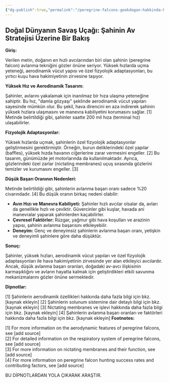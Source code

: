 ```yaml
---
{"dg-publish":true,"permalink":"/peregrine-falcons-goekdogan-hakkinda-hersey/peregrine-falcons-psikoloji-ve-oezellikleri/00-dogal-duenyanin-savas-ucagi-sahinin-av-stratejisi-uezerine-bir-bakis/"}
---
```


## Doğal Dünyanın Savaş Uçağı: Şahinin Av Stratejisi Üzerine Bir Bakış

**Giriş:**

Verilen metin, doğanın en hızlı avcılarından biri olan şahinin (peregrine falcon) avlanma tekniğini gözler önüne seriyor.  Yüksek hızlarda uçma yeteneği, aerodinamik vücut yapısı ve özel fizyolojik adaptasyonları, bu yırtıcı kuşu hava hakimiyetinin zirvesine taşıyor. 

**Yüksek Hız ve Aerodinamik Tasarım:**

Şahinler, avlarını yakalamak için inanılmaz bir hıza ulaşma yeteneğine sahiptir. Bu hız, "damla gözyaşı" şeklinde aerodinamik vücut yapıları sayesinde mümkün olur. Bu şekil, hava direncini en aza indirerek şahinin yüksek hızlara ulaşmasını ve manevra kabiliyetini korumasını sağlar. [1] Metinde belirtildiği gibi, şahinler saatte 200 mil hıza (terminal hız) ulaşabilirler.

**Fizyolojik Adaptasyonlar:**

Yüksek hızlarda uçmak, şahinlerin özel fizyolojik adaptasyonlar geliştirmesini gerektirmiştir. Örneğin, burun deliklerindeki özel yapılar (baffles), yüksek hızda havanın ciğerlerine zarar vermesini engeller. [2] Bu tasarım, günümüzde jet motorlarında da kullanılmaktadır. Ayrıca, gözlerindeki özel zarlar (nictating membranes) uçuş sırasında gözlerini temizler ve kurumasını engeller. [3]

**Düşük Başarı Oranının Nedenleri:**

Metinde belirtildiği gibi, şahinlerin avlanma başarı oranı sadece %20 civarındadır. [4] Bu düşük oranın birkaç nedeni olabilir:

* **Avın Hızı ve Manevra Kabiliyeti:** Şahinler hızlı avcılar olsalar da, avları da genellikle hızlı ve çeviktir. Güvercinler gibi kuşlar, havada ani manevralar yaparak şahinlerden kaçabilirler.
* **Çevresel Faktörler:** Rüzgar, yağmur gibi hava koşulları ve arazinin yapısı, şahinin avlanma başarısını etkileyebilir.
* **Deneyim:** Genç ve deneyimsiz şahinlerin avlanma başarı oranı, yetişkin ve deneyimli şahinlere göre daha düşüktür.

**Sonuç:**

Şahinler, yüksek hızları, aerodinamik vücut yapıları ve özel fizyolojik adaptasyonları ile hava hakimiyetinin zirvesinde yer alan etkileyici avcılardır. Ancak, düşük avlanma başarı oranları, doğadaki av-avcı ilişkisinin karmaşıklığını ve avların hayatta kalmak için geliştirdikleri etkili savunma mekanizmalarını gözler önüne sermektedir.

**Dipnotlar:**

[1] Şahinlerin aerodinamik özellikleri hakkında daha fazla bilgi için bkz. [kaynak ekleyin]
[2] Şahinlerin solunum sistemine dair detaylı bilgi için bkz. [kaynak ekleyin]
[3] Nictating membranes ve işlevi hakkında daha fazla bilgi için bkz. [kaynak ekleyin]
[4] Şahinlerin avlanma başarı oranları ve faktörleri hakkında daha fazla bilgi için bkz. [kaynak ekleyin]
**Footnotes:**

[1] For more information on the aerodynamic features of peregrine falcons, see [add source]  
[2] For detailed information on the respiratory system of peregrine falcons, see [add source]  
[3] For more information on nictating membranes and their function, see [add source]  
[4] For more information on peregrine falcon hunting success rates and contributing factors, see [add source]

BU DİPNOTLARDAN YOLA ÇIKARAK ARAŞTIR. 